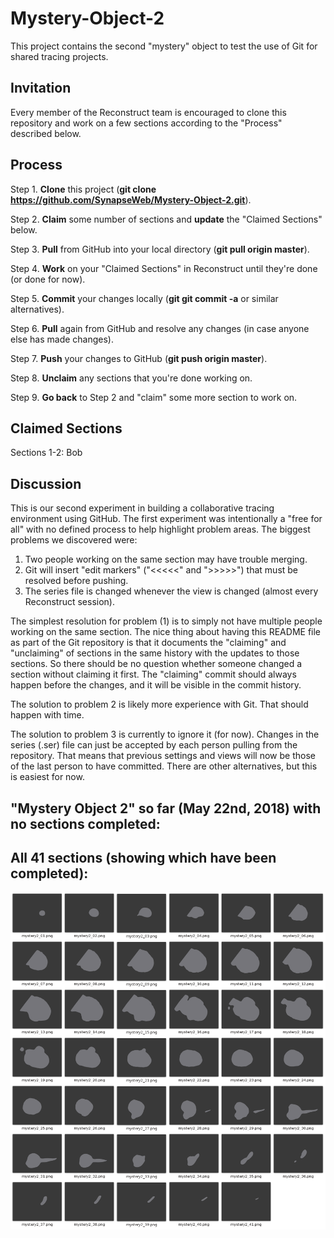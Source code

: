 # Mystery-Object-2
This project contains the second "mystery" object to test the use of Git for shared tracing projects.

## Invitation
Every member of the Reconstruct team is encouraged to clone this repository and work on a few sections according to the "Process" described below.

## Process

Step 1. **Clone** this project (**git clone https://github.com/SynapseWeb/Mystery-Object-2.git**).

Step 2. **Claim** some number of sections and **update** the "Claimed Sections" below.

Step 3. **Pull** from GitHub into your local directory (**git pull origin master**).

Step 4. **Work** on your "Claimed Sections" in Reconstruct until they're done (or done for now).

Step 5. **Commit** your changes locally (**git git commit -a** or similar alternatives).

Step 6. **Pull** again from GitHub and resolve any changes (in case anyone else has made changes).

Step 7. **Push** your changes to GitHub (**git push origin master**).

Step 8. **Unclaim** any sections that you're done working on.

Step 9. **Go back** to Step 2 and "claim" some more section to work on.

## Claimed Sections

Sections 1-2: Bob

## Discussion

This is our second experiment in building a collaborative tracing environment using GitHub. The first experiment was intentionally a "free for all" with no defined process to help highlight problem areas. The biggest problems we discovered were:

1. Two people working on the same section may have trouble merging.
2. Git will insert "edit markers" ("<<<<<" and ">>>>>") that must be resolved before pushing.
3. The series file is changed whenever the view is changed (almost every Reconstruct session).

The simplest resolution for problem (1) is to simply not have multiple people working on the same section. The nice thing about having this README file as part of the Git repository is that it documents the "claiming" and "unclaiming" of sections in the same history with the updates to those sections. So there should be no question whether someone changed a section without claiming it first. The "claiming" commit should always happen before the changes, and it will be visible in the commit history.

The solution to problem 2 is likely more experience with Git. That should happen with time.

The solution to problem 3 is currently to ignore it (for now). Changes in the series (.ser) file can just be accepted by each person pulling from the repository. That means that previous settings and views will now be those of the last person to have committed. There are other alternatives, but this is easiest for now.


## "Mystery Object 2" so far (May 22nd, 2018) with no sections completed:

## All 41 sections (showing which have been completed):
![CompletedFrames](docs/All_Frames.png?raw=true "CompletedFrames")
